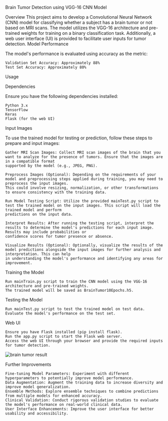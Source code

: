 Brain Tumor Detection using VGG-16 CNN Model

Overview
This project aims to develop a Convolutional Neural Network (CNN) model for classifying whether a subject has a brain tumor or not based on MRI scans. The model utilizes the VGG-16 architecture and pre-trained weights for training on a binary classification task. Additionally, a web user interface (UI) is provided to facilitate user inputs for tumor detection.
Model Performance

The model's performance is evaluated using accuracy as the metric:

    Validation Set Accuracy: Approximately 88%
    Test Set Accuracy: Approximately 80%

Usage

Dependencies

Ensure you have the following dependencies installed:

    Python 3.x
    TensorFlow
    Keras
    Flask (for the web UI)
Input Images

To use the trained model for testing or prediction, follow these steps to prepare and input images:

    Gather MRI Scan Images: Collect MRI scan images of the brain that you want to analyze for the presence of tumors. Ensure that the images are in a compatible format 
    supported by the model (e.g., JPEG, PNG).

    Preprocess Images (Optional): Depending on the requirements of your model and preprocessing steps applied during training, you may need to preprocess the input images. 
    This could involve resizing, normalization, or other transformations to ensure consistency with the training data.

    Run Model Testing Script: Utilize the provided mainTest.py script to test the trained model on the input images. This script will load the trained model and perform     
    predictions on the input data.

    Interpret Results: After running the testing script, interpret the results to determine the model's predictions for each input image. Results may include probabilities or 
    confidence scores for tumor presence or absence.

    Visualize Results (Optional): Optionally, visualize the results of the model predictions alongside the input images for further analysis and interpretation. This can help 
    in understanding the model's performance and identifying any areas for improvement.

Training the Model

    Run mainTrain.py script to train the CNN model using the VGG-16 architecture and pre-trained weights.
    The trained model will be saved as BrainTumor10Epochs.h5.

Testing the Model

    Run mainTest.py script to test the trained model on test data.
    Evaluate the model's performance on the test set.

Web UI

    Ensure you have Flask installed (pip install flask).
    Run the app.py script to start the Flask web server.
    Access the web UI through your browser and provide the required inputs for tumor detection.
    
![brain tumor result](https://github.com/venk-ee/Brain-Tumor-Detection-/assets/162578570/4fca44ec-b563-41c7-b1e0-ab97610f6b82)

Further Improvements

    Fine-tuning Model Parameters: Experiment with different hyperparameters to potentially improve model performance.
    Data Augmentation: Augment the training data to increase diversity and improve model generalization.
    Ensemble Methods: Explore ensemble techniques to combine predictions from multiple models for enhanced accuracy.
    Clinical Validation: Conduct rigorous validation studies to evaluate the model's performance on real-world clinical data.
    User Interface Enhancements: Improve the user interface for better usability and accessibility.

   
    

